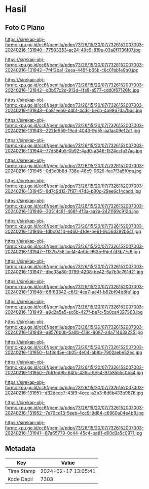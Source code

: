 # Hasil

## Foto C Plano

https://sirekap-obj-formc.kpu.go.id/cc6f/pemilu/pdpr/73/26/15/20/07/7326152007003-20240216-131940--77503353-ac24-49c9-819e-03a0f7136f07.jpg

https://sirekap-obj-formc.kpu.go.id/cc6f/pemilu/pdpr/73/26/15/20/07/7326152007003-20240216-131942--7f4f2ba1-2eea-445f-b65b-c8c01bb1e9b0.jpg

https://sirekap-obj-formc.kpu.go.id/cc6f/pemilu/pdpr/73/26/15/20/07/7326152007003-20240216-131942--d3b57c2d-813d-4fa8-a577-cdd0f67126fc.jpg

https://sirekap-obj-formc.kpu.go.id/cc6f/pemilu/pdpr/73/26/15/20/07/7326152007003-20240216-131943--ba81eea0-d4b1-4cdc-becb-4a98673a7bac.jpg

https://sirekap-obj-formc.kpu.go.id/cc6f/pemilu/pdpr/73/26/15/20/07/7326152007003-20240216-131943--222fe959-19cd-4043-9d55-aa1aa09e12d1.jpg

https://sirekap-obj-formc.kpu.go.id/cc6f/pemilu/pdpr/73/26/15/20/07/7326152007003-20240216-131944--77d584b5-0b92-4ad0-a346-1524ccfa37aa.jpg

https://sirekap-obj-formc.kpu.go.id/cc6f/pemilu/pdpr/73/26/15/20/07/7326152007003-20240216-131945--0d3c0b8d-738e-48c9-9629-fee7f3a5f0da.jpg

https://sirekap-obj-formc.kpu.go.id/cc6f/pemilu/pdpr/73/26/15/20/07/7326152007003-20240216-131945--8d7c9d12-7f97-47d3-b80c-29ee6c14cadd.jpg

https://sirekap-obj-formc.kpu.go.id/cc6f/pemilu/pdpr/73/26/15/20/07/7326152007003-20240216-131946--30514c81-468f-4f3a-aa2a-2421169c9124.jpg

https://sirekap-obj-formc.kpu.go.id/cc6f/pemilu/pdpr/73/26/15/20/07/7326152007003-20240216-131946--fdbc0414-e460-41de-be61-9c56d392b5c1.jpg

https://sirekap-obj-formc.kpu.go.id/cc6f/pemilu/pdpr/73/26/15/20/07/7326152007003-20240216-131947--f137b756-bef4-4e0b-9635-9def7d3b77c8.jpg

https://sirekap-obj-formc.kpu.go.id/cc6f/pemilu/pdpr/73/26/15/20/07/7326152007003-20240216-131947--dbc33a80-3799-4208-be42-6a7b3c761d21.jpg

https://sirekap-obj-formc.kpu.go.id/cc6f/pemilu/pdpr/73/26/15/20/07/7326152007003-20240216-131948--66f63342-c6f2-4ca7-ae4f-b92bf94b8fa1.jpg

https://sirekap-obj-formc.kpu.go.id/cc6f/pemilu/pdpr/73/26/15/20/07/7326152007003-20240216-131949--a8d2a5a5-ec6b-427f-be7c-5b0ca4327363.jpg

https://sirekap-obj-formc.kpu.go.id/cc6f/pemilu/pdpr/73/26/15/20/07/7326152007003-20240216-131949--a8576b0b-5a0b-418c-9687-a4a71463a225.jpg

https://sirekap-obj-formc.kpu.go.id/cc6f/pemilu/pdpr/73/26/15/20/07/7326152007003-20240216-131950--faf3c45e-cb05-4e04-ab8b-7902aebe52ec.jpg

https://sirekap-obj-formc.kpu.go.id/cc6f/pemilu/pdpr/73/26/15/20/07/7326152007003-20240216-131950--7b61ed9b-94fb-436c-9e54-9758555c0b54.jpg

https://sirekap-obj-formc.kpu.go.id/cc6f/pemilu/pdpr/73/26/15/20/07/7326152007003-20240216-131951--d32dedc7-43f9-4ccc-a3b3-6d6b433b9876.jpg

https://sirekap-obj-formc.kpu.go.id/cc6f/pemilu/pdpr/73/26/15/20/07/7326152007003-20240216-131952--7e70cd13-5eeb-4cc9-9d84-c6960a04e4b8.jpg

https://sirekap-obj-formc.kpu.go.id/cc6f/pemilu/pdpr/73/26/15/20/07/7326152007003-20240216-131941--87a65779-0c44-45c4-ba81-d90d3a5c0971.jpg


## Metadata

| Key        | Value               |
| ---------- | ------------------- |
| Time Stamp | 2024-02-17 13:05:41 |
| Kode Dapil | 7303                |



